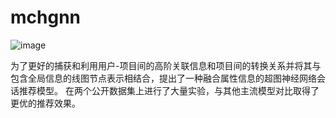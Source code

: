 # mchgnn
![image](https://github.com/Aneflibata/mchgnn/assets/82490579/857316c1-8998-4f54-be8d-2829f92935f1)

为了更好的捕获和利用用户-项目间的高阶关联信息和项目间的转换关系并将其与包含全局信息的线图节点表示相结合，提出了一种融合属性信息的超图神经网络会话推荐模型。
在两个公开数据集上进行了大量实验，与其他主流模型对比取得了更优的推荐效果。
